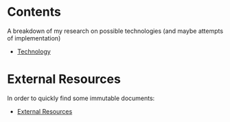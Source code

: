 # Contents

A breakdown of my research on possible technologies (and maybe attempts of implementation)

* [Technology](Technologies.md)

# External Resources

In order to quickly find some immutable documents:

* [External Resources](ext_resources/Readme.md)
